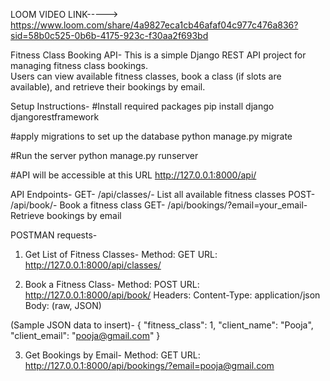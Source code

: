 LOOM VIDEO LINK-----> https://www.loom.com/share/4a9827eca1cb46afaf04c977c476a836?sid=58b0c525-0b6b-4175-923c-f30aa2f693bd



Fitness Class Booking API-
This is a simple Django REST API project for managing fitness class bookings.  
Users can view available fitness classes, book a class (if slots are available), and retrieve their bookings by email.


Setup Instructions-
#Install required packages
pip install django djangorestframework

#apply migrations to set up the database
python manage.py migrate

#Run the server
python manage.py runserver

#API will be accessible at this URL
http://127.0.0.1:8000/api/


API Endpoints-
GET- /api/classes/-	List all available fitness classes
POST- /api/book/-	Book a fitness class
GET- /api/bookings/?email=your_email-	Retrieve bookings by email

POSTMAN requests-
1. Get List of Fitness Classes-
   Method: GET
   URL: http://127.0.0.1:8000/api/classes/

2. Book a Fitness Class-
   Method: POST
   URL: http://127.0.0.1:8000/api/book/
   Headers: Content-Type: application/json
   Body: (raw, JSON)

(Sample JSON data to insert)-
{
  "fitness_class": 1,
  "client_name": "Pooja",
  "client_email": "pooja@gmail.com"
}

3. Get Bookings by Email-
   Method: GET
   URL: http://127.0.0.1:8000/api/bookings/?email=pooja@gmail.com

